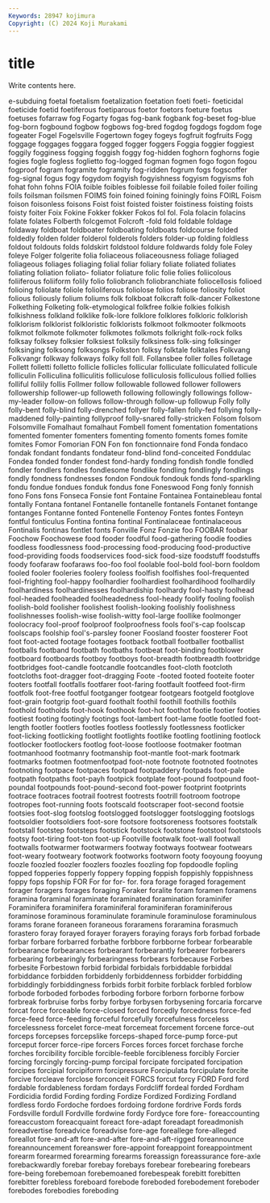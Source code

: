 ```yaml
---
Keywords: 28947 kojimura
Copyright: (C) 2024 Koji Murakami
---
```


# title

Write contents here.



e-subduing foetal foetalism foetalization foetation foeti foeti- foeticidal foeticide
foetid foetiferous foetiparous foetor foetors foeture foetus foetuses fofarraw fog
Fogarty fogas fog-bank fogbank fog-beset fog-blue fog-born fogbound fogbow fogbows
fog-bred fogdog fogdogs fogdom foge fogeater Fogel Fogelsville Fogertown fogey
fogeys fogfruit fogfruits Fogg foggage foggages foggara fogged fogger foggers
Foggia foggier foggiest foggily fogginess fogging foggish foggy fog-hidden foghorn
foghorns fogie fogies fogle fogless foglietto fog-logged fogman fogmen fogo
fogon fogou fogproof fogram fogramite fogramity fog-ridden fogrum fogs fogscoffer
fog-signal fogus fogy fogydom fogyish fogyishness fogyism fogyisms foh fohat
fohn fohns FOIA foible foibles foiblesse foil foilable foiled foiler
foiling foils foilsman foilsmen FOIMS foin foined foining foiningly foins
FOIRL Foism foison foisonless foisons Foist foist foisted foister foistiness
foisting foists foisty foiter Foix Fokine Fokker fokker Fokos fol
fol. Fola folacin folacins folate folates Folberth folcgemot Folcroft -fold
fold foldable foldage foldaway foldboat foldboater foldboating foldboats foldcourse folded
foldedly folden folder folderol folderols folders folder-up folding foldless foldout
foldouts folds foldskirt foldstool foldure foldwards foldy fole Foley foleye
Folger folgerite folia foliaceous foliaceousness foliage foliaged foliageous foliages foliaging
folial foliar foliary foliate foliated foliates foliating foliation foliato- foliator
foliature folic folie folies foliicolous foliiferous foliiform folily folio foliobranch
foliobranchiate foliocellosis folioed folioing foliolate foliole folioliferous foliolose folios foliose
foliosity foliot folious foliously folium foliums folk folkboat folkcraft folk-dancer
Folkestone Folkething Folketing folk-etymological folkfree folkie folkies folkish folkishness folkland
folklike folk-lore folklore folklores folkloric folklorish folklorism folklorist folkloristic folklorists
folkmoot folkmooter folkmoots folkmot folkmote folkmoter folkmotes folkmots folkright folk-rock
folks folksay folksey folksier folksiest folksily folksiness folk-sing folksinger folksinging
folksong folksongs Folkston folksy folktale folktales Folkvang Folkvangr folkway folkways
folky foll foll. Follansbee foller folles folletage Follett folletti folletto
follicle follicles follicular folliculate folliculated follicule folliculin Folliculina folliculitis folliculose
folliculosis folliculous follied follies folliful follily follis Follmer follow followable
followed follower followers followership follower-up followeth following followingly followings follow-my-leader
follow-on follows follow-through follow-up followup Folly folly folly-bent folly-blind folly-drenched
follyer folly-fallen folly-fed follying folly-maddened folly-painting follyproof folly-snared folly-stricken Folsom
folsom Folsomville Fomalhaut fomalhaut Fombell foment fomentation fomentations fomented fomenter
fomenters fomenting fomento foments fomes fomite fomites Fomor Fomorian FON
Fon fon fonctionnaire fond Fonda fondaco fondak fondant fondants fondateur
fond-blind fond-conceited Fonddulac Fondea fonded fonder fondest fond-hardy fonding fondish
fondle fondled fondler fondlers fondles fondlesome fondlike fondling fondlingly fondlings
fondly fondness fondnesses fondon Fondouk fondouk fonds fond-sparkling fondu fondue
fondues fonduk fondus fone Foneswood Fong fonly fonnish fono Fons
fons Fonseca Fonsie font Fontaine Fontainea Fontainebleau fontal fontally Fontana
fontanel Fontanelle fontanelle fontanels Fontanet fontange fontanges Fontanne fonted Fontenelle
Fontenoy Fontes fontes Fonteyn fontful fonticulus Fontina fontina fontinal Fontinalaceae
fontinalaceous Fontinalis fontinas fontlet fonts Fonville Fonz Fonzie foo FOOBAR
foobar Foochow Foochowese food fooder foodful food-gathering foodie foodies foodless
foodlessness food-processing food-producing food-productive food-providing foods foodservices food-sick food-size foodstuff
foodstuffs foody foofaraw foofaraws foo-foo fool foolable fool-bold fool-born fooldom
fooled fooler fooleries foolery fooless foolfish foolfishes fool-frequented fool-frighting fool-happy
foolhardier foolhardiest foolhardihood foolhardily foolhardiness foolhardinesses foolhardiship foolhardy fool-hasty foolhead
fool-headed foolheaded foolheadedness fool-heady foolify fooling foolish foolish-bold foolisher foolishest
foolish-looking foolishly foolishness foolishnesses foolish-wise foolish-witty fool-large foollike foolmonger foolocracy
fool-proof foolproof foolproofness fools fool's-cap foolscap foolscaps foolship fool's-parsley fooner
Foosland fooster foosterer Foot foot foot-acted footage footages footback football
footballer footballist footballs footband footbath footbaths footbeat foot-binding footblower footboard
footboards footboy footboys foot-breadth footbreadth footbridge footbridges foot-candle footcandle footcandles
foot-cloth footcloth footcloths foot-dragger foot-dragging Foote -footed footed footeite footer
footers footfall footfalls footfarer foot-faring footfault footfeed foot-firm footfolk foot-free
footful footganger footgear footgears footgeld footglove foot-grain footgrip foot-guard foothalt
foothil foothill foothills foothils foothold footholds foot-hook foothook foot-hot foothot
footie footier footies footiest footing footingly footings foot-lambert foot-lame footle
footled foot-length footler footlers footles footless footlessly footlessness footlicker foot-licking
footlicking footlight footlights footlike footling footlining footlock footlocker footlockers footlog
foot-loose footloose footmaker footman footmanhood footmanry footmanship foot-mantle foot-mark footmark
footmarks footmen footmenfootpad foot-note footnote footnoted footnotes footnoting footpace footpaces
footpad footpaddery footpads foot-pale footpath footpaths foot-payh footpick footplate foot-pound
footpound foot-poundal footpounds foot-pound-second foot-power footprint footprints footrace footraces footrail
footrest footrests footrill footroom footrope footropes foot-running foots footscald footscraper
foot-second footsie footsies foot-slog footslog footslogged footslogger footslogging footslogs footsoldier
footsoldiers foot-sore footsore footsoreness footsores footstalk footstall footstep footsteps footstick
footstock footstone footstool footstools footsy foot-tiring foot-ton foot-up Footville footwalk
foot-wall footwall footwalls footwarmer footwarmers footway footways footwear footwears foot-weary
footweary footwork footworks footworn footy fooyoung fooyung foozle foozled foozler
foozlers foozles foozling fop fopdoodle fopling fopped fopperies fopperly foppery
fopping foppish foppishly foppishness foppy fops fopship FOR For for
for- for. fora forage foraged foragement forager foragers forages foraging
Foraker foralite foram foramen foramens foramina foraminal foraminate foraminated foramination
foraminifer Foraminifera foraminifera foraminiferal foraminiferan foraminiferous foraminose foraminous foraminulate foraminule
foraminulose foraminulous forams forane foraneen foraneous foraramens foraramina forasmuch forastero
foray forayed forayer forayers foraying forays forb forbad forbade forbar
forbare forbarred forbathe forbbore forbborne forbear forbearable forbearance forbearances forbearant
forbearantly forbearer forbearers forbearing forbearingly forbearingness forbears forbecause Forbes forbesite
Forbestown forbid forbidal forbidals forbiddable forbiddal forbiddance forbidden forbiddenly forbiddenness
forbidder forbidding forbiddingly forbiddingness forbids forbit forbite forblack forbled forblow
forbode forboded forbodes forboding forbore forborn forborne forbow forbreak forbruise
forbs forby forbye forbysen forbysening forcaria forcarve forcat force forceable
force-closed forced forcedly forcedness force-fed force-feed force-feeding forceful forcefully forcefulness
forceless forcelessness forcelet force-meat forcemeat forcement forcene force-out forceps forcepses
forcepslike forceps-shaped force-pump force-put forceput forcer force-ripe forcers Forces forces
forcet forchase forche forches forcibility forcible forcible-feeble forcibleness forcibly Forcier
forcing forcingly forcing-pump forcipal forcipate forcipated forcipation forcipes forcipial forcipiform
forcipressure Forcipulata forcipulate forcite forcive forcleave forclose forconceit FORCS forcut
forcy FORD Ford ford fordable fordableness fordam fordays Fordcliff fordeal
forded Fordham Fordicidia fordid Fording fording Fordize Fordized Fordizing Fordland
fordless fordo Fordoche fordoes fordoing fordone fordrive Fords fords Fordsville
fordull Fordville fordwine fordy Fordyce fore fore- foreaccounting foreaccustom foreacquaint
foreact fore-adapt foreadapt foreadmonish foreadvertise foreadvice foreadvise fore-age foreallege fore-alleged
foreallot fore-and-aft fore-and-after fore-and-aft-rigged foreannounce foreannouncement foreanswer fore-appoint foreappoint foreappointment
forearm forearmed forearming forearms foreassign foreassurance fore-axle forebackwardly forebar forebay
forebays forebear forebearing forebears fore-being forebemoan forebemoaned forebespeak forebitt forebitten
forebitter forebless foreboard forebode foreboded forebodement foreboder forebodes forebodies foreboding
